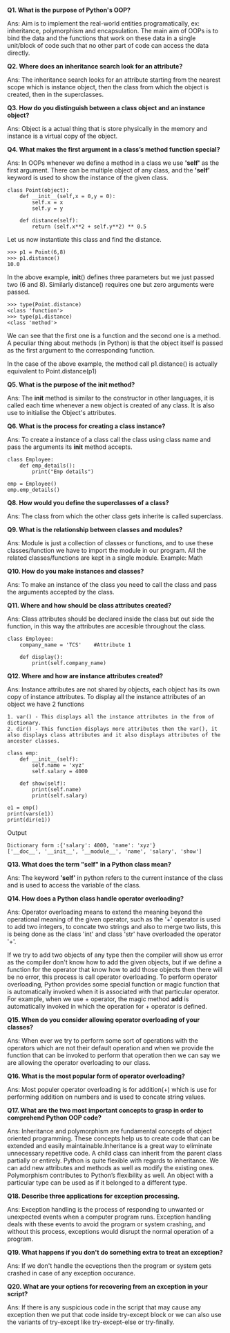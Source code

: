 **Q1. What is the purpose of Python's OOP?**

Ans: Aim is to implement the real-world entities programatically, ex: inheritance, polymorphism and encapsulation. The main aim of OOPs is to bind the data and the functions that work on these data in a single unit/block of code such that no other part of code can access the data directly.

**Q2. Where does an inheritance search look for an attribute?**

Ans: The inheritance search looks for an attribute starting from the nearest scope which is instance object, then the class from which the object is created, then in the superclasses.

**Q3. How do you distinguish between a class object and an instance object?**

Ans: Object is a actual thing that is store physically in the memory and instance is a virtual copy of the object.

**Q4. What makes the first argument in a class’s method function special?**

Ans: In OOPs whenever we define a method in a class we use **'self'** as the first argument. There can be multiple object of any class, and the **'self'** keyword is used to show the instance of the given class.
  
	class Point(object):
		def __init__(self,x = 0,y = 0):
			self.x = x
			self.y = y

		def distance(self):
			return (self.x**2 + self.y**2) ** 0.5

Let us now instantiate this class and find the distance.

	>>> p1 = Point(6,8)
	>>> p1.distance()
	10.0

In the above example, __init__() defines three parameters but we just passed two (6 and 8). Similarly distance() requires one but zero arguments were passed. 

	>>> type(Point.distance)
	<class 'function'>
	>>> type(p1.distance)
	<class 'method'>
	
We can see that the first one is a function and the second one is a method. A peculiar thing about methods (in Python) is that the object itself is passed as the first argument to the corresponding function.

In the case of the above example, the method call p1.distance() is actually equivalent to Point.distance(p1)

**Q5. What is the purpose of the init method?**

Ans: The __init__ method is similar to the constructor in other languages, it is called each time whenever a new object is created of any class. It is also use to initialise the Object's attributes.

**Q6. What is the process for creating a class instance?**

Ans: To create a instance of a class call the class using class name and pass the arguments its __init__ method accepts.

	class Employee:
		def emp_details():
			print("Emp details")
			
	emp = Employee()
	emp.emp_details()
	
**Q8. How would you define the superclasses of a class?**

Ans: The class from which the other class gets inherite is called superclass.

**Q9. What is the relationship between classes and modules?**

Ans: Module is just a collection of classes or functions, and to use these classes/function we have to import the module in our program. All the related classes/functions are kept in a single module. Example: Math

**Q10. How do you make instances and classes?**

Ans: To make an instance of the class you need to call the class and pass the arguments accepted by the class.

**Q11. Where and how should be class attributes created?**

Ans: Class attributes should be declared inside the class but out side the function, in this way the attributes are accesible throughout the class.

	class Employee:
		company_name = 'TCS'	#Attribute 1
		
		def display():
			print(self.company_name)
			
**Q12. Where and how are instance attributes created?**		

Ans: Instance attributes are not shared by objects, each object has its own copy of instance attributes. To display all the instance attributes of an object we have 2 functions

	1. var() - This displays all the instance attributes in the from of dictionary.
	2. dir() - This function displays more attributes then the var(), it also displays class attributes and it also displays attributes of the ancester classes.
	
	class emp:
		def __init__(self):
			self.name = 'xyz'
			self.salary = 4000

		def show(self):
			print(self.name)
			print(self.salary)

	e1 = emp()
	print(vars(e1))
	print(dir(e1))

Output

	Dictionary form :{'salary': 4000, 'name': 'xyz'}
	['__doc__', '__init__', '__module__', 'name', 'salary', 'show']
	
**Q13. What does the term "self" in a Python class mean?**

Ans: The keyword **'self'** in python refers to the current instance of the class and is used to access the variable of the class.

**Q14. How does a Python class handle operator overloading?**

Ans: Operator overloading means to extend the meaning beyond the operational meaning of the given operator, such as the '+' operator is used to add two integers, to concate two strings and also to merge two lists, this is being done as the class 'int' and class 'str' have overloaded the operator '+'.

If we try to add two objects of any type then the compiler will show us error as the compiler don't know how to add the given objects, but if we define a function for the operator that know how to add those objects then there will be no error, this process is call operator overloading. To perform operator overloading, Python provides some special function or magic function that is automatically invoked when it is associated with that particular operator. For example, when we use + operator, the magic method __add__ is automatically invoked in which the operation for + operator is defined.

**Q15. When do you consider allowing operator overloading of your classes?**

Ans: When ever we try to perform some sort of operations with the operators which are not their default operation and when we provide the function that can be invoked to perform that operation then we can say we are allowing the operator overloading to our class.

**Q16. What is the most popular form of operator overloading?**

Ans: Most populer operator overloading is for addition(+) which is use for performing addition on numbers and is used to concate string values.

**Q17. What are the two most important concepts to grasp in order to comprehend Python OOP code?**

Ans: Inheritance and polymorphism are fundamental concepts of object oriented programming. These concepts help us to create code that can be extended and easily maintainable.Inheritance is a great way to eliminate unnecessary repetitive code. A child class can inherit from the parent class partially or entirely. Python is quite flexible with regards to inheritance. We can add new attributes and methods as well as modify the existing ones. Polymorphism contributes to Python’s flexibility as well. An object with a particular type can be used as if it belonged to a different type.

**Q18. Describe three applications for exception processing.**

Ans: Exception handling is the process of responding to unwanted or unexpected events when a computer program runs. Exception handling deals with these events to avoid the program or system crashing, and without this process, exceptions would disrupt the normal operation of a program.

**Q19. What happens if you don't do something extra to treat an exception?**

Ans: If we don't handle the ecveptions then the program or system gets crashed in case of any exception occurance.

**Q20. What are your options for recovering from an exception in your script?**

Ans: If there is any suspicious code in the script that may cause any exception then we put that code inside try-except block or we can also use the variants of try-except like try-except-else or try-finally.


	
